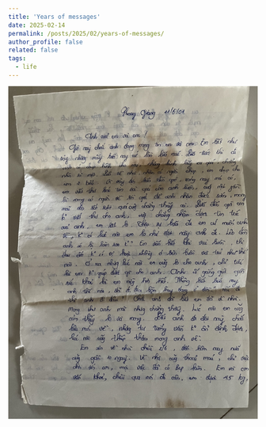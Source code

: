 ```yaml
---
title: 'Years of messages'
date: 2025-02-14
permalink: /posts/2025/02/years-of-messages/
author_profile: false
related: false
tags:
  - life
---
```

<div style="text-align: center;">
    <img src="/images/years-of-messages/IMG_3875.jpg" alt="Centered Resized Image" width="600" />
</div>
